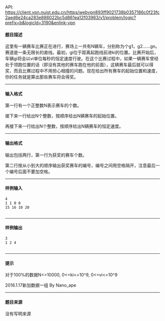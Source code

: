 API: https://client.vpn.nuist.edu.cn/https/webvpn893ff9021738b0357186c0f23fc2aed6e24ca283e886022bc5d861ea12f03963/v1/problem/logic?prefix=b&logicId=3190&enlink-vpn

#### 题目描述

这里有一辆赛车比赛正在进行，赛场上一共有N辆车，分别称为个g1，g2……gn。赛道是一条无限长的直线。最初，gi位于距离起跑线前进ki的位置。比赛开始后，车辆gi将会以vi单位每秒的恒定速度行驶。在这个比赛过程中，如果一辆赛车曾经处于领跑位置的话（即没有其他的赛车跑在他的前面），这辆赛车最后就可以得奖，而且比赛过程中不用担心相撞的问题。现在给出所有赛车的起始位置和速度，你的任务就是算出那些赛车将会得奖。

---

#### 输入格式

第一行有一个正整数N表示赛车的个数。

接下来一行给出N个整数，按顺序给出N辆赛车的起始位置。

再接下来一行给出N个整数，按顺序给出N辆赛车的恒定速度。

---

#### 输出格式

输出包括两行，第一行为获奖的赛车个数。

第二行按从小到大的顺序输出获奖赛车的编号，编号之间用空格隔开，注意最后一个编号后面不要加空格。

---

#### 样例输入
```
4
1 1 0 0
15 16 10 20
 

```

---

#### 样例输出
```
3
1 2 4
   

```

---

#### 提示

对于100%的数据N<=10000, 0<=ki<=10^9, 0<=vi<=10^9

2016.1.17新加数据一组 By Nano\_ape

---

#### 题目来源

没有写明来源